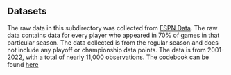 ## Datasets

The raw data in this subdirectory was collected from [ESPN Data](https://www.espn.com/nba/stats/player/_/season/2021/seasontype/2). The raw data contains data for every player who appeared in 70% of games in that particular season. The data collected is from the regular season and does not include any playoff or championship data points. The data is from 2001-2022, with a total of nearly 11,000 observations. The codebook can be found [here](https://docs.google.com/spreadsheets/d/10_7jR3INSFVpZdfOuOMqWhuC4FR8QKWk/edit?usp=sharing&ouid=117755001440982076297&rtpof=true&sd=true)
